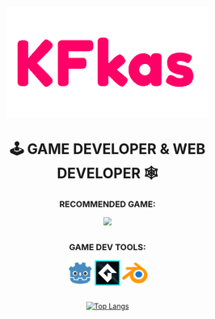 ##

<p align="center">
<img width="400" src="https://raw.githubusercontent.com/1kfkas/1kfkas/refs/heads/main/kfkas.gif">
</p>

##
  
<h1 align="center">🕹️ GAME DEVELOPER & WEB DEVELOPER 🕸️</h3>

<div align="center">
  
<h3>RECOMMENDED GAME:</h3>
<a href="https://kfkas.itch.io/eternal-downhill"> <img src="https://img.itch.zone/aW1nLzIwMDY1MDY4LnBuZw==/315x250%23c/Xgs%2Fgk.png"> </a>

##

<h3>GAME DEV TOOLS:</h3>

<p>
  <img width="50" src="https://raw.githubusercontent.com/1kfkas/1kfkas/0ffb9986f6c38ef8be4f80e88d93a44d206483c9/godot.svg"></img>
  <img width="50" src="https://raw.githubusercontent.com/1kfkas/1kfkas/refs/heads/main/gamemaker.png"></img>
  <img width="50" src="https://raw.githubusercontent.com/1kfkas/1kfkas/refs/heads/main/blender.png"></img>
</p>

##

[![Top Langs](https://github-readme-stats.vercel.app/api/top-langs/?username=1kfkas&layout=donut-vertical&theme=radical)](https://github.com/anuraghazra/github-readme-stats)

##
